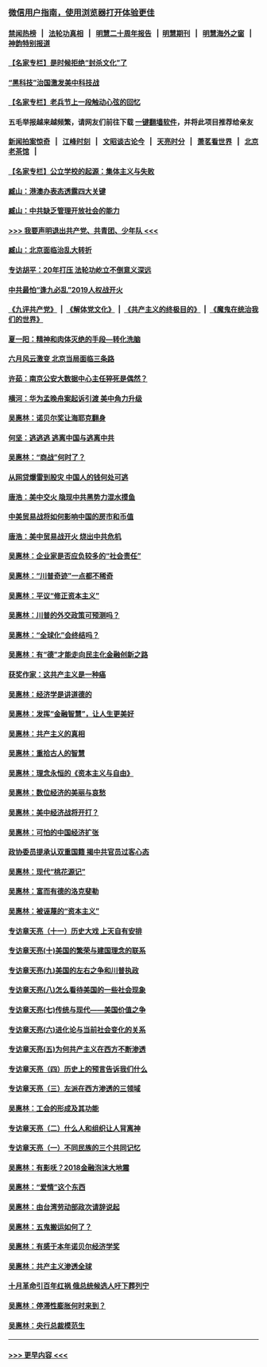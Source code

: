 ### [微信用户指南，使用浏览器打开体验更佳](https://github.com/gfw-breaker/banned-news1/blob/master/indexes/wechat-guide.md?t=0)
#### [禁闻热榜](热点新闻.md?t=0)  &nbsp;&nbsp;|&nbsp;&nbsp; [法轮功真相](https://github.com/gfw-breaker/truth/blob/master/README.md?t=0) &nbsp;&nbsp;|&nbsp;&nbsp; [明慧二十周年报告](https://github.com/gfw-breaker/mh-reports/blob/master/README.md?t=0) &nbsp;&nbsp;|&nbsp;&nbsp;[明慧期刊](https://github.com/gfw-breaker/mh-qikan) &nbsp;&nbsp;|&nbsp;&nbsp; [明慧海外之窗](https://github.com/gfw-breaker/mh-news/blob/master/README.md?t=0) &nbsp;&nbsp;|&nbsp;&nbsp; [神韵特别报道](https://github.com/gfw-breaker/mh-news/blob/master/shenyun.md?t=0)
#### [【名家专栏】是时候拒绝“封杀文化”了](../pages/nsc423/n11814093.md?t=02120022) 
#### [“黑科技”治国激发美中科技战](../pages/nsc423/n11638056.md?t=02120022) 
#### [【名家专栏】老兵节上一段触动心弦的回忆](../pages/nsc423/n11646016.md?t=02120022) 
#### 五毛举报越来越频繁，请网友们前往下载 [一键翻墙软件](https://github.com/gfw-breaker/ssr-accounts)，并将此项目推荐给亲友
#### [新闻拍案惊奇](https://github.com/gfw-breaker/banned-news1/blob/master/pages/link4.md) &nbsp;&nbsp;|&nbsp;&nbsp; [江峰时刻](https://github.com/gfw-breaker/banned-news1/blob/master/pages/link4.md) &nbsp;&nbsp;|&nbsp;&nbsp; [文昭谈古论今](https://github.com/gfw-breaker/banned-news1/blob/master/pages/link4.md) &nbsp;&nbsp;|&nbsp;&nbsp; [天亮时分](https://github.com/gfw-breaker/banned-news1/blob/master/pages/link4.md) &nbsp;&nbsp;|&nbsp;&nbsp; [萧茗看世界](https://github.com/gfw-breaker/banned-news1/blob/master/pages/link4.md) &nbsp;&nbsp;|&nbsp;&nbsp; [北京老茶馆](https://github.com/gfw-breaker/banned-news1/blob/master/pages/link4.md) &nbsp;&nbsp;|&nbsp;&nbsp; 
#### [【名家专栏】公立学校的起源：集体主义与失败](../pages/nsc423/n11601833.md?t=02120022) 
#### [臧山：港澳办表态透露四大关键](../pages/nsc423/n11421628.md?t=02120022) 
#### [臧山：中共缺乏管理开放社会的能力](../pages/nsc423/n11407457.md?t=02120022) 
#### [>>> 我要声明退出共产党、共青团、少年队 <<<](https://github.com/begood0513/goodnews/blob/master/quit/letter.md) 
#### [臧山：北京面临治乱大转折](../pages/nsc423/n11406895.md?t=02120022) 
#### [专访胡平：20年打压 法轮功屹立不倒意义深远](../pages/nsc423/n11398800.md?t=02120022) 
#### [中共最怕“逢九必乱”2019人权战开火](../pages/nsc423/n11385248.md?t=02120022) 
#### [《九评共产党》](https://github.com/begood0513/9ping.md/blob/master/README.md) &nbsp;|&nbsp; [《解体党文化》](../../../../jtdwh.md/blob/master/README.md)  &nbsp;|&nbsp; [《共产主义的终极目的》](../../../../gczydzjmd.md/blob/master/README.md) &nbsp;|&nbsp; [《魔鬼在统治我们的世界》](../../../../mgztzwmdsj.md/blob/master/README.md) 
#### [夏一阳：精神和肉体灭绝的手段—转化洗脑](../pages/nsc423/n11368250.md?t=02120022) 
#### [六月风云激变 北京当局面临三条路](../pages/nsc423/n11313668.md?t=02120022) 
#### [许茹：南京公安大数据中心主任猝死是偶然？](../pages/nsc423/n11064744.md?t=02120022) 
#### [横河：华为孟晚舟案起诉引渡 美中角力升级](../pages/nsc423/n11027230.md?t=02120022) 
#### [吴惠林：诺贝尔奖让海耶克翻身](../pages/nsc423/n10890049.md?t=02120022) 
#### [何坚：逃逃逃 逃离中国与逃离中共](../pages/nsc423/n10592891.md?t=02120022) 
#### [吴惠林：“商战”何时了？](../pages/nsc423/n10573558.md?t=02120022) 
#### [从网贷爆雷到股灾 中国人的钱何处可逃](../pages/nsc423/n10572800.md?t=02120022) 
#### [唐浩：美中交火 隐现中共黑势力混水摸鱼](../pages/nsc423/n10544040.md?t=02120022) 
#### [中美贸易战将如何影响中国的房市和币值](../pages/nsc423/n10543697.md?t=02120022) 
#### [唐浩：美中贸易战开火 烧出中共危机](../pages/nsc423/n10540126.md?t=02120022) 
#### [吴惠林：企业家是否应负较多的“社会责任”](../pages/nsc423/n10535022.md?t=02120022) 
#### [吴惠林：“川普奇迹”一点都不稀奇](../pages/nsc423/n10512808.md?t=02120022) 
#### [吴惠林：平议“修正资本主义”](../pages/nsc423/n10495724.md?t=02120022) 
#### [吴惠林：川普的外交政策可预测吗？](../pages/nsc423/n10462387.md?t=02120022) 
#### [吴惠林：“全球化”会终结吗？](../pages/nsc423/n10452838.md?t=02120022) 
#### [吴惠林：有“德”才能走向民主化金融创新之路](../pages/nsc423/n10432292.md?t=02120022) 
#### [获奖作家：这共产主义是一种癌](../pages/nsc423/n10431541.md?t=02120022) 
#### [吴惠林：经济学是讲道德的](../pages/nsc423/n10398014.md?t=02120022) 
#### [吴惠林：发挥“金融智慧”，让人生更美好](../pages/nsc423/n10375019.md?t=02120022) 
#### [吴惠林：共产主义的真相](../pages/nsc423/n10351394.md?t=02120022) 
#### [吴惠林：重拾古人的智慧](../pages/nsc423/n10337691.md?t=02120022) 
#### [吴惠林：理念永恒的《资本主义与自由》](../pages/nsc423/n10316274.md?t=02120022) 
#### [吴惠林：数位经济的美丽与哀愁](../pages/nsc423/n10292946.md?t=02120022) 
#### [吴惠林：美中经济战将开打？](../pages/nsc423/n10258825.md?t=02120022) 
#### [吴惠林：可怕的中国经济扩张](../pages/nsc423/n10219147.md?t=02120022) 
#### [政协委员提承认双重国籍 揭中共官员过客心态](../pages/nsc423/n10208809.md?t=02120022) 
#### [吴惠林：现代“桃花源记”](../pages/nsc423/n10185234.md?t=02120022) 
#### [吴惠林：富而有德的洛克斐勒](../pages/nsc423/n10142264.md?t=02120022) 
#### [吴惠林：被诬蔑的“资本主义”](../pages/nsc423/n10124816.md?t=02120022) 
#### [专访章天亮（十一）历史大戏 上天自有安排](../pages/nsc423/n10094905.md?t=02120022) 
#### [专访章天亮(十)美国的繁荣与建国理念的联系](../pages/nsc423/n10094899.md?t=02120022) 
#### [专访章天亮(九)美国的左右之争和川普执政](../pages/nsc423/n10094889.md?t=02120022) 
#### [专访章天亮(八)怎么看待美国的一些社会现象](../pages/nsc423/n10094857.md?t=02120022) 
#### [专访章天亮(七)传统与现代——美国价值之争](../pages/nsc423/n10093140.md?t=02120022) 
#### [专访章天亮(六)进化论与当前社会变化的关系](../pages/nsc423/n10092036.md?t=02120022) 
#### [专访章天亮(五)为何共产主义在西方不断渗透](../pages/nsc423/n10083620.md?t=02120022) 
#### [专访章天亮（四）历史上的预言告诉我们什么](../pages/nsc423/n10083606.md?t=02120022) 
#### [专访章天亮（三）左派在西方渗透的三领域](../pages/nsc423/n10081115.md?t=02120022) 
#### [吴惠林：工会的形成及其功能](../pages/nsc423/n10080633.md?t=02120022) 
#### [专访章天亮（二）什么人和组织让人背离神](../pages/nsc423/n10076637.md?t=02120022) 
#### [专访章天亮（一）不同民族的三个共同记忆](../pages/nsc423/n10074188.md?t=02120022) 
#### [吴惠林：有影呒？2018金融泡沫大地震](../pages/nsc423/n10040534.md?t=02120022) 
#### [吴惠林：“爱情”这个东西](../pages/nsc423/n10019423.md?t=02120022) 
#### [吴惠林：由台湾劳动部政次请辞说起](../pages/nsc423/n9979679.md?t=02120022) 
#### [吴惠林：五鬼搬运如何了？](../pages/nsc423/n9925338.md?t=02120022) 
#### [吴惠林：有感于本年诺贝尔经济学奖](../pages/nsc423/n9871883.md?t=02120022) 
#### [吴惠林：共产主义渗透全球](../pages/nsc423/n9812748.md?t=02120022) 
#### [十月革命引百年红祸 俄总统候选人吁下葬列宁](../pages/nsc423/n9810182.md?t=02120022) 
#### [吴惠林：停滞性膨胀何时来到？](../pages/nsc423/n9764136.md?t=02120022) 
#### [吴惠林：央行总裁模范生](../pages/nsc423/n9728134.md?t=02120022) 

----
#### [ >>> 更早内容 <<< ](../indexes/nsc423-earlier.md)
